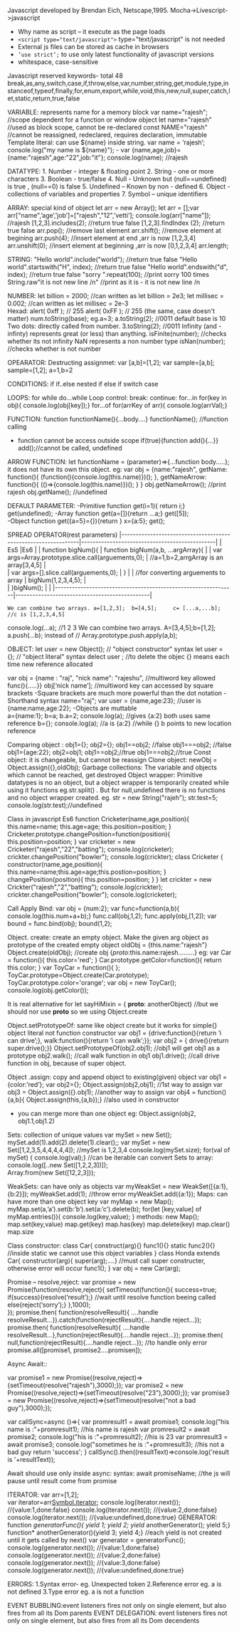 Javascript developed by Brendan Eich, Netscape,1995. Mocha->Livescript->javascript
- Why name as script – it execute as the page loads
- ```<script type="text/javascript">``` type="text/javascript" is not needed
- External js files can be stored as cache in browsers
- ```’use strict’;``` to use only latest functionality of javascript versions
- whitespace, case-sensitive



Javascript reserved keywords- total 48
break,as,any,switch,case,if,throw,else,var,number,string,get,module,type,instanceof,typeof,finally,for,enum,export,while,void,this,new,null,super,catch,let,static,return,true,false

VARIABLE: represents name for a memory block
    var name="rajesh";     //scope dependent for a function or window object
    let name="rajesh"    //used as block scope, cannot be re-declared 
    const NAME="rajesh"    //cannot be reassigned, redeclared, requires declaration, immutable
    Template literal: can use ${name} inside string.   var name = ‘rajesh’;  console.log("my name is ${name}");
    -  var {name,age,job}={name:"rajesh",age:"22",job:"it"};            console.log(name);    //rajesh


DATATYPE:
    1. Number - integer & floating point
    2. String -  one or more characters
    3. Boolean - true/false
    4. Null - Unknown but (null==undefined) is true , (null==0) is false
    5. Undefined – Known by non - defined
    6. Object - collections of variables and properties
    7. Symbol – unique identifiers
    


ARRAY: special kind of object
    let arr = new Array();
    let arr = [];var arr["name",’age’,’job’]=["rajesh","12",’vetti’];          console.log(arr["name"]); //rajesh
    [1,2,3].includes(2);                //return true false
    [1,2,3].findIndex (2);                //return true false
    arr.pop();                    //remove last element
    arr.shift();                    //remove element at begining
    arr.push(4);                    //insert element at end ,arr is now [1,2,3,4]
    arr.unshift(0);                    //insert element at beginning ,arr is now [0,1,2,3,4]
    arr.length;
    
STRING:
    "Hello world".include("world");        //return true false
    "Hello world".startswith("H", index);        //return true false
    "Hello world".endswith("d", index);        //return true false
    "sorry ".repeat(100);            //print sorry 100 times
    String.raw"it is not new line /n"        //print as it is - it is not new line /n

NUMBER:
    let billion = 2000;      //can written as       let billion = 2e3;
    let millisec = 0.002;    //can written as        let millisec = 2e-3    
    Hexad:    alert( 0xff ); // 255    alert( 0xFF ); // 255 (the same, case doesn't matter)
    num.toString(base);     eg.a=3; a.toString(2);    //0011      default base is 10
    Two dots:   directly called from number.      3.toString(2);    //0011
    Infinity (and -infinty) represents great (or less) than anything.      isFinite(number);    //checks whether its not infinity
    NaN represents a non number type                isNan(number);     //checks whether is not number

OPEARATOR:
Destructing assignmet: var [a,b]=[1,2]; 
                       var sample=[a,b]; sample=[1,2];      a=1,b=2    
    
CONDITIONS:
    if
    if..else
    nested if else if
    switch case

LOOPS:
    for
    while
    do...while
    Loop control:
    break:
    continue:
    for...in        for(key in obj){ console.log(obj[key]);}
    for...of        for(arrKey of arr){ console.log(arrVal);}

FUNCTION:
    function functionName(){...body....}
    functionName();    //function calling
- function cannot be access outside scope
    if(true){function add(){…}} add();//cannot be called, undefined


ARROW FUNCTION:
    let functionName = (parameter)=>{...function body..…};
    it does not have its own this object. 
    eg:     var obj = {name:"rajesh",
                  getName: function(){ (function(){console.log(this.name)})();  },
                  getNameArrow: function(){ (()=>{console.log(this.name)})(); }
            }
            obj.getNameArrow();        //print rajesh
            obj.getName();            //undefined
    
DEFAULT PARAMETER:
    -Primitive    function get(i=1){ return i;}    get(undefined);
    -Array        function get(a=[]){return ...a;}    get([5]);    
    -Object        function get({a=5}={}){return }     x={a:5}; get();    

SPREAD OPERATOR(rest parameters)
|---------------------------------------------------------------|-----------------------------------------------|
| Es5                                                           |Es6                                            |
|  function bigNum(){                                           | function bigNum(a,b, ...argArray){            |
|    var args=Array.prototype.slice.call(arguements,0);         |    //a=1,b=2,arrgArray is an array[3,4,5]     |    
|    var args=[].slice.call(arguements,0);                      | }                                             |
|     //for converting arguements to array                      | bigNum(1,2,3,4,5);                            |    
|  }bigNum();                                                   |                                               |
|---------------------------------------------------------------|-----------------------------------------------|    

    We can combine two arrays. a=[1,2,3];  b=[4,5];     c= [...a,...b];        //c is [1,2,3,4,5]
console.log(...a);    //1 2 3
We can combine two arrays. A=[3,4,5];b=[1,2]; a.push(...b); instead of // Array.prototype.push.apply(a,b);

OBJECT:
let user = new Object(); // "object constructor" syntax
let user = {};  // "object literal" syntax
delect user ;    //to delete the objec
{} means each time new reference allocated

var obj = {name : "raj",
        "nick name": "rajeshu",        //multiword key allowed
          func(){…..}}
obj[‘nick name’];                //multiword key can accessed by square brackets
-Square brackets are much more powerful than the dot notation
-Shorthand syntax       name="raj"; var user = {name,age:23};    //user is {name:name,age:22};
-Objects are muttable    
    a={name:1}; b=a; b.a=2;  console.log(a);        //gives {a:2}  both uses same reference
    b={}; console.log(a);    //a is {a:2}            //while {} b points to new location reference


Comparing object :     obj1={};    obj2={};          obj1==obj2; //false      obj1===obj2; //false
            obj1={age:22};    obj2=obj1;        obj1==obj2;//true    obj1===obj2;//true
Const object:     it is changeable, but cannot be reassign
Clone object:    newObj = Object.assign({},oldObj);
Garbage collections: The variable and objects which cannot be reached, get destroyed
Object wrapper: 
    Primitive datatypes is no an object, but a object wrapper is temporarily created while using it functions eg.str.split() . But for null,undefined there is no functions and no object wrapper created.
eg. str = new String("rajeh"); str.test=5; console.log(str.test);//undefined


Class in javascript
Es6
 function Cricketer(name,age,position){
      this.name=name; this.age=age; this.position=position;
 }
 Cricketer.prototype.changePosition=function(position){
   this.position=position;
 }
var cricketer = new Cricketer("rajesh","22","batting");
console.log(cricketer);
crickter.changePosition("bowler");
console.log(crickter);
class Cricketer {
    constructor(name,age,position){
        this.name=name;this.age=age;this.postion=position;
    }
    changePosition(position){
        this.position=position;
   }
}
let crickter = new Crickter("rajesh","2","batting");
console.log(crickter);
crickter.changePosition("bowler");
console.log(cricketer);


Call Apply Bind: 
var obj = {num:2};
var func=function(a,b){ console.log(this.num+a+b);}
func.call(obj,1,2);
func.apply(obj,[1,2]);
var bound = func.bind(obj);     bound(1,2);

Object.    create: create an empty object.  Make the given arg object as prototype of the created empty object
    oldObj = {this.name:"rajesh"}
    Object.create(oldObj);    //create obj {_proto_:this.name:rajesh………}
eg:
var Car = function(){ this.color='red'; }
Car.prototype.getColor=function(){ return this.color; }
var ToyCar = function(){ };
ToyCar.prototype=Object.create(Car.prototype);
ToyCar.prototype.color='orange';
var obj = new ToyCar();
console.log(obj.getColor());

It is real alternative for
let sayHiMixin = { __proto__: anotherObject}  //but we should nor use __proto__ so we using Object.create

Object.setPrototypeOf: same like object create but it works for simple{} object literal not function constructor
    var obj1 = {drive:function(){return ‘i can drive’;},    walk:function(){return ‘i can walk’;}};
    var obj2 = { drive(){return super.drive();}}
    Object.setPrototypeOf(obj2.obj1);    //obj1 will get obj1 as a prototype 
    obj2.walk();        //call walk function in obj1 
    obj1.drive();        //call drive function in obj, because of super object.
     

Object .assign: copy and append object to existing(given) object
    var obj1 = {color:’red’};
    var obj2={}; Object.assign(obj2,obj1);     //1st way to assign
    var obj3 = Object.assign({}.obj1);    //another way to assign
    var obj4 = function(){a,b}{ Object.assign(this,{a,b});}        //also used in constructor
- you can merge more than one object eg: Object.assign(obj2, obj1.1,obj1.2)
    


Sets: collection of unique values
    var mySet = new Set();
    mySet.add(1).add(2).delete(1).clear();;
    var mySet = new Set([1,2,3,5,4,4,4,4,4]);    //mySet is 1,2,3,4
    console.log(mySet.size);
    for(val of mySet) { console.log(val);}        //can be iterable
    can convert Sets to array:     console.log([..new Set([1,2,2,3])]);  
                    Array.from(new Set([12,2,3]));    

WeakSets:  can have only as objects
    var myWeakSet = new WeakSet([{a:1},{b:2}]);
    myWeakSet.add(1);    //throw error
    myWeakSet.add({a:1});
Maps: can have more than one object key
    var myMap = new Map();
    myMap.set(a,’a’).set(b:’b’).set(a:’c’).delete(b);
    for(let [key,value] of myMap.entries()){
        console.log(key,value);
    }
methods:     new Map();
        map.set(key,value)
        map.get(key)
        map.has(key)
        map.delete(key)
        map.clear()
        map.size

Class constructor:
class Car{
   construct(arg){}
   func1(){}
   static func2(){}        //inside static we cannot use this object variables        }
class Honda extends Car{
    constructor(arg){ super(arg);….}        //must call super constructer, otherwise error will occur
    func1();    }
var obj = new Car(arg);

Promise – resolve,reject:
var promise = new Promise(function(resolve,reject){
    setTimeout(function(){ 
    success=true;
    if(success){resolve(‘result’);}        //wait until resolve function beeing called
    else{reject(‘sorry’);}        },1000);        
});
promise.then( function(resolveResult){ ….handle resolveResult…}).catch(function(rejectResult){….handle reject…});
promise.then( function(resolveResult){ ….handle resolveResult…},function(rejectResult){….handle reject…});
promise.then( null,function(rejectResult){….handle reject…});    //to handle only error
promise.all([promise1, promise2….promisen]);  

Async Await::

var promise1 = new Promise((resolve,reject)=>{setTimeout(resolve("rajesh"),3000);});
var promise2 = new Promise((resolve,reject)=>{setTimeout(resolve("23"),3000);});
var promise3 = new Promise((resolve,reject)=>{setTimeout(resolve("not a bad guy"),3000);});

var callSync=async ()=>{
    var promresult1 = await promise1;  console.log("his name is :"+promresult1);        //his name is rajesh
    var promresult2 = await promise2;  console.log("his is :"+promresult2);            //his is 23
    var promresult3 = await promise3;  console.log("sometimes he is  :"+promresult3);    //his not a bad guy
return 'success';
}
callSync().then((resultText)=>console.log('result is '+resultText));

Await should use only inside async:    syntax: await promiseName; //the js will pause until result come from promise

ITERATOR:    var arr=[1,2];  
            var iterator=arr[Symbol.iterator]();
            console.log(iterator.next());        //{value:1,done:false}
            console.log(iterator.next());        //{value:2,done:false}
            console.log(iterator.next());        //{value:undefined,done:true}
GENERATOR:    
        function *generatorFunc(){ yield 1; yield 2; yield* anotherGenerator(); yield 5;}
        function* anotherGenerator(){yield 3; yield 4;}                                        //each yield is not created until it gets called by next()
        var generator = generatorFunc();        
        console.log(generator.next());            //{value:1,done:false}
        console.log(generator.next());            //{value:2,done:false}
        console.log(generator.next());            //{value:3,done:false}    
        console.log(generator.next());            //{value:undefined,done:true}

ERRORS:
    1.Syntax error-   eg. Unexpected token 
    2.Reference error eg. a is not defined
    3.Type error      eg. a is not a function
                    
EVENT BUBBLING:event listeners fires not only on single element, but also fires from all its Dom parents
EVENT DELEGATION: event listeners fires not only on single element, but also fires from all its Dom decendents

<!--stackedit_data:
eyJoaXN0b3J5IjpbNjUzODg3NTMxXX0=
-->
